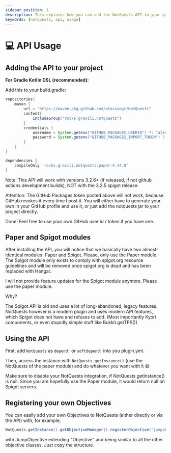 ```yaml
---
sidebar_position: 1
description: This explains how you can add the NotQuests API to your project and how it works
keywords: [notquests, api, usage]
---
```


# 💻 API Usage

## Adding the API to your project

**For Gradle Kotlin DSL (recommended):**

Add this to your build.gradle:

```groovy
repositories{
    maven {
        url = "https://maven.pkg.github.com/alessiogr/NotQuests"
        content{
            includeGroup("rocks.gravili.notquests")
        }
        credentials {
            username = System.getenv("GITHUB_PACKAGES_USERID") ?: "alessiogr"
            password = System.getenv("GITHUB_PACKAGES_IMPORT_TOKEN") ?: "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"
        }
    }
}

dependencies {
    compileOnly 'rocks.gravili.notquests:paper:4.14.0'
}
```

Note: This API will work with versions 3.2.6+ (if released, if not github actions development builds), NOT with the 3.2.5 spigot release.

Attention: The GitHub Packages token posted above will not work, because GitHub revokes it every time I post it. You will either have to generate your own in your GitHub profile and use it, or just add the notquests jar to your project directly.

Done! Feel free to use your own GitHub user id / token if you have one.

## Paper and Spigot modules

After installing the API, you will notice that we basically have two almost-identical modules: Paper and Spigot. Please, only use the Paper module. The Spigot module only exists to comply with spigot.org resource guidelines and will be removed once spigot.org is dead and has been replaced with Hangar.

I will not provide feature updates for the Spigot module anymore. Please use the paper module.

Why?

The Spigot API is old and uses a lot of long-abandoned, legacy features. NotQuests however is a modern plugin and uses modern API features, which Spigot does not have and refuses to add. (Most importantly Kyori components, or even stupidly simple stuff like Bukkit.getTPS())

## Using the API

First, add `NotQuests` as `depend:` or `softdepend:` into you plugin.yml.

Then, access the instance with `NotQuests.getInstance()` (use the NotQuests of the paper module) and do whatever you want with it 😄

Make sure to disable your NotQuests integration, if NotQuests.getInstance() is null. Since you are hopefully use the Paper module, it would return null on Spigot servers.

## Registering your own Objectives

You can easily add your own Objectives to NotQuests (either directly or via the API) with, for example,

```java
NotQuests.getInstance().getObjectiveManager().registerObjective("jumpobjective", JumpObjective.class);
```

with JumpObjective extending "Objective" and being similar to all the other objective classes. Just copy the structure.
